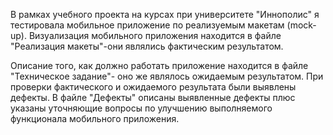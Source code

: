 В рамках учебного проекта на курсах при университете "Иннополис" я тестировала мобильное приложение по реализуемым макетам (mock-up).
Визуализация мобильного приложения находится в файле "Реализация макеты"-они являлись фактическим результатом. 

Описание того, как должно работать приложение находится в файле "Техническое задание"-
оно же являлось ожидаемым результатом. При проверки фактического и ожидаемого результата были выявлены дефекты.
В файле "Дефекты" описаны выявленные дефекты плюс указаны уточняющие вопросы по улучшению выполняемого функционала мобильного приложения.


